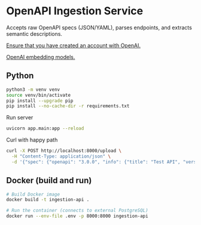 # OpenAPI Ingestion Service

Accepts raw OpenAPI specs (JSON/YAML), parses endpoints, and extracts semantic descriptions.

[Ensure that you have created an account with OpenAI.](https://platform.openai.com/login)

[OpenAI embedding models.](https://platform.openai.com/docs/guides/embeddings/embedding-models)


## Python

```bash
python3 -m venv venv
source venv/bin/activate
pip install --upgrade pip
pip install --no-cache-dir -r requirements.txt
```

Run server

```bash
uvicorn app.main:app --reload
```

Curl with happy path

```bash
curl -X POST http://localhost:8000/upload \
  -H "Content-Type: application/json" \
  -d '{"spec": {"openapi": "3.0.0", "info": {"title": "Test API", "version": "1.0"}, "paths": {}}}'
```

## Docker (build and run)

```bash
# Build Docker image
docker build -t ingestion-api .

# Run the container (connects to external PostgreSQL)
docker run --env-file .env -p 8000:8000 ingestion-api

```